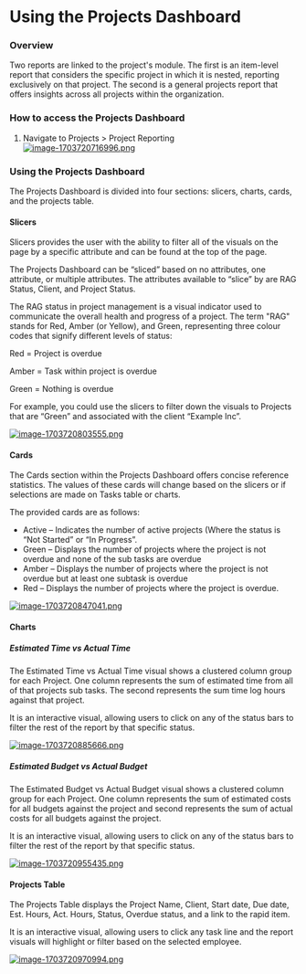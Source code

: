 # Using the Projects Dashboard

### Overview

Two reports are linked to the project's module. The first is an item-level report that considers the specific project in which it is nested, reporting exclusively on that project. The second is a general projects report that offers insights across all projects within the organization.

### How to access the Projects Dashboard

1. Navigate to Projects &gt; Project Reporting  
    [![image-1703720716996.png](https://docs.rapidplatform.com/uploads/images/gallery/2023-12/scaled-1680-/9kkjy2JzCqqAJBdu-image-1703720716996.png)](https://docs.rapidplatform.com/uploads/images/gallery/2023-12/9kkjy2JzCqqAJBdu-image-1703720716996.png)

### Using the Projects Dashboard

The Projects Dashboard is divided into four sections: slicers, charts, cards, and the projects table.

#### Slicers

Slicers provides the user with the ability to filter all of the visuals on the page by a specific attribute and can be found at the top of the page.

The Projects Dashboard can be “sliced” based on no attributes, one attribute, or multiple attributes. The attributes available to “slice” by are RAG Status, Client, and Project Status.

The RAG status in project management is a visual indicator used to communicate the overall health and progress of a project. The term "RAG" stands for Red, Amber (or Yellow), and Green, representing three colour codes that signify different levels of status:

Red = Project is overdue

Amber = Task within project is overdue

Green = Nothing is overdue

For example, you could use the slicers to filter down the visuals to Projects that are “Green” and associated with the client “Example Inc”.

[![image-1703720803555.png](https://docs.rapidplatform.com/uploads/images/gallery/2023-12/scaled-1680-/51yxPlT4rrWOCWLm-image-1703720803555.png)](https://docs.rapidplatform.com/uploads/images/gallery/2023-12/51yxPlT4rrWOCWLm-image-1703720803555.png)

#### Cards

The Cards section within the Projects Dashboard offers concise reference statistics. The values of these cards will change based on the slicers or if selections are made on Tasks table or charts.

The provided cards are as follows:

- Active – Indicates the number of active projects (Where the status is “Not Started” or “In Progress”.
- Green – Displays the number of projects where the project is not overdue and none of the sub tasks are overdue
- Amber – Displays the number of projects where the project is not overdue but at least one subtask is overdue
- Red – Displays the number of projects where the project is overdue.

[![image-1703720847041.png](https://docs.rapidplatform.com/uploads/images/gallery/2023-12/scaled-1680-/ih01K2HTYJCq9AIJ-image-1703720847041.png)](https://docs.rapidplatform.com/uploads/images/gallery/2023-12/ih01K2HTYJCq9AIJ-image-1703720847041.png)

#### Charts

##### Estimated Time vs Actual Time

The Estimated Time vs Actual Time visual shows a clustered column group for each Project. One column represents the sum of estimated time from all of that projects sub tasks. The second represents the sum time log hours against that project.

It is an interactive visual, allowing users to click on any of the status bars to filter the rest of the report by that specific status.

[![image-1703720885666.png](https://docs.rapidplatform.com/uploads/images/gallery/2023-12/scaled-1680-/72UVayCwW0TBKDnI-image-1703720885666.png)](https://docs.rapidplatform.com/uploads/images/gallery/2023-12/72UVayCwW0TBKDnI-image-1703720885666.png)

##### Estimated Budget vs Actual Budget

The Estimated Budget vs Actual Budget visual shows a clustered column group for each Project. One column represents the sum of estimated costs for all budgets against the project and second represents the sum of actual costs for all budgets against the project.

It is an interactive visual, allowing users to click on any of the status bars to filter the rest of the report by that specific status.

[![image-1703720955435.png](https://docs.rapidplatform.com/uploads/images/gallery/2023-12/scaled-1680-/XCsg1jek9EQ7nObW-image-1703720955435.png)](https://docs.rapidplatform.com/uploads/images/gallery/2023-12/XCsg1jek9EQ7nObW-image-1703720955435.png)

#### Projects Table

The Projects Table displays the Project Name, Client, Start date, Due date, Est. Hours, Act. Hours, Status, Overdue status, and a link to the rapid item.

It is an interactive visual, allowing users to click any task line and the report visuals will highlight or filter based on the selected employee.

[![image-1703720970994.png](https://docs.rapidplatform.com/uploads/images/gallery/2023-12/scaled-1680-/gFiAAWjcttKRfTsC-image-1703720970994.png)](https://docs.rapidplatform.com/uploads/images/gallery/2023-12/gFiAAWjcttKRfTsC-image-1703720970994.png)